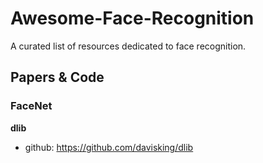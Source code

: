 # Awesome-Face-Recognition
A curated list of resources dedicated to face recognition.

## Papers & Code

### FaceNet

**dlib**
- github: <https://github.com/davisking/dlib>
